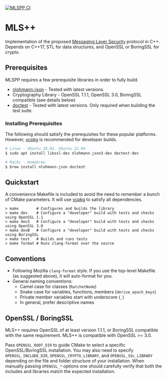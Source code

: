 [![MLSPP CI](https://github.com/cisco/mlspp/actions/workflows/main_ci.yml/badge.svg)](https://github.com/cisco/mlspp/actions/workflows/main_ci.yml)

MLS++
=====

Implementation of the proposed [Messaging Layer Security](https://github.com/mlswg/mls-protocol/blob/master/draft-ietf-mls-protocol.md) protocol in C++.  Depends on C++17, STL for data structures, and OpenSSL or BoringSSL for crypto.

Prerequisites
-------------

MLSPP requires a few prerequisite libraries in order to fully build.

* [nlohmann::json](https://github.com/nlohmann/json) - Tested with latest versions.
* Cryptography Library - OpenSSL 1.1.1, OpenSSL 3.0, BoringSSL compatible (see details below)
* [doctest](https://github.com/doctest/doctest) - Tested with latest versions.  Only required when building the test suite.

### Installing Prerequisites 

The following should satisfy the prerequisites for these popular platforms. However, [vcpkg](https://vcpkg.io/en/) is recommended for developer builds.

```sh
# Linux - Ubuntu 20.04, Ubuntu 22.04
$ sudo apt install libssl-dev nlohmann-json3-dev doctest-dev

# MacOs - Homebrew
$ brew install nlohmann-json doctest
```

Quickstart
----------

A convenience Makefile is included to avoid the need to remember a bunch of CMake parameters. It will use [vcpkg](https://vcpkg.io/en/) to satisfy all dependencies.

```
> make        # Configures and builds the library 
> make dev    # Configure a "developer" build with tests and checks using OpenSSL 1.1
> make dev3   # Configure a "developer" build with tests and checks using OpenSSL 3.0
> make devB   # Configure a "developer" build with tests and checks using BoringSSL
> make test   # Builds and runs tests
> make format # Runs clang-format over the source
```

Conventions
-----------

* Following Mozilla `clang-format` style.  If you use the top-level
  Makefile (as suggested above), it will auto-format for you.
* General naming conventions:
  * Camel case for classes (`RatchetNode`)
  * Snake case for variables, functions, members (`derive_epoch_keys`)
  * Private member variables start with underscore (`_`)
  * In general, prefer descriptive names

OpenSSL / BoringSSL
-------------------

MLS++ requires OpenSSL of at least version 1.1.1, or BoringSSL compatible with the same requirement. MLS++ is compatible with OpenSSL >= 3.0. 

Pass `OPENSSL_ROOT_DIR` to guide CMake to select a specific OpenSSL/BoringSSL installation. You may also need to specify `OPENSSL_INCLUDE_DIR`, `OPENSSL_CRYPTO_LIBRARY`, and `OPENSSL_SSL_LIBRARY` depending on the file and folder structure of your installation. When manually passing `OPENSSL_*` options one should carefully verify that both the includes and libraries match the expected installation.
  
